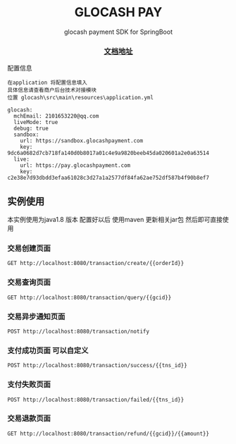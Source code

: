 <h1 align="center"> GLOCASH PAY </h1>
<p align="center"> glocash payment SDK for SpringBoot</p>
<h3 align="center"> <a target="_blank" href="https://docs.glocash.com">文档地址</a> </h3>



配置信息
```
在application 将配置信息填入 
具体信息请查看商户后台技术对接模块
位置 glocash\src\main\resources\application.yml

glocash:
  mchEmail: 2101653220@qq.com
  liveMode: true
  debug: true
  sandbox:
    url: https://sandbox.glocashpayment.com
    key: 9dc6a0682d7cb718fa140d0b8017a01c4e9a9820beeb45da020601a2e0a63514
  live:
    url: https://pay.glocashpayment.com
    key: c2e38e7d93dbdd3efaa61028c3d27a1a2577df84fa62ae752df587b4f90b8ef7
```

## 实例使用

本实例使用为java1.8 版本
配置好以后 使用maven 更新相关jar包 然后即可直接使用

### 交易创建页面
```
GET http://localhost:8080/transaction/create/{{orderId}}
```
### 交易查询页面
```
GET http://localhost:8080/transaction/query/{{gcid}}
```

### 交易异步通知页面
```
POST http://localhost:8080/transaction/notify
```

### 支付成功页面 可以自定义
```
POST http://localhost:8080/transaction/success/{{tns_id}}
```

### 支付失败页面
```
POST http://localhost:8080/transaction/failed/{{tns_id}}
```

### 交易退款页面
```
GET http://localhost:8080/transaction/refund/{{gcid}}/{{amount}}
```
